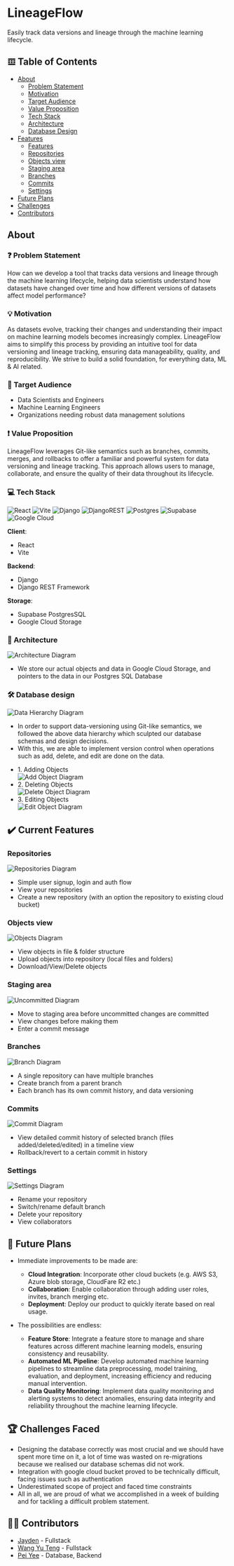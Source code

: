 # LineageFlow
Easily track data versions and lineage through the machine learning lifecycle.

## 𝌞 Table of Contents
- [About](#about)
    - [Problem Statement](#problem-statement)
    - [Motivation](#motivation)
    - [Target Audience](#target-audience)
    - [Value Proposition](#value-proposition)
    - [Tech Stack](#tech-stack)
    - [Architecture](#architecture)
    - [Database Design](#database-design)
- [Features](#features)
    - [Features](#features)
    - [Repositories](#repository)
    - [Objects view](#objects)
    - [Staging area](#staging)
    - [Branches](#branches)
    - [Commits](#commits)
    - [Settings](#settings)
- [Future Plans](#future-plans)
- [Challenges](#challenges-faced)
- [Contributors](#-contributors)

## About
### <a name="problem-statement"></a>❓ Problem Statement
How can we develop a tool that tracks data versions and lineage through the machine learning lifecycle, helping data scientists understand how datasets have changed over time and how different versions of datasets affect model performance?

### <a name="motivation"></a>💡 Motivation
As datasets evolve, tracking their changes and understanding their impact on machine learning models becomes increasingly complex. LineageFlow aims to simplify this process by providing an intuitive tool for data versioning and lineage tracking, ensuring data manageability, quality, and reproducibility. We strive to build a solid foundation, for everything data, ML & AI related. 

### <a name="target-audience"></a>🧑 Target Audience
- Data Scientists and Engineers
- Machine Learning Engineers
- Organizations needing robust data management solutions

### <a name="value-proposition"></a>❗ Value Proposition
LineageFlow leverages Git-like semantics such as branches, commits, merges, and rollbacks to offer a familiar and powerful system for data versioning and lineage tracking. This approach allows users to manage, collaborate, and ensure the quality of their data throughout its lifecycle.

### <a name="tech-stack"></a>💻 Tech Stack
![React](https://img.shields.io/badge/React-%23061DAFB.svg?style=for-the-badge&logo=React&logoColor=white)
![Vite](https://img.shields.io/badge/vite-%23646CFF.svg?style=for-the-badge&logo=vite&logoColor=white)
![Django](https://img.shields.io/badge/Django-%23092E20.svg?style=for-the-badge&logo=Django&logoColor=white)
![DjangoREST](https://img.shields.io/badge/DJANGO-REST-ff1709?style=for-the-badge&logo=django&logoColor=white&color=ff1709&labelColor=gray)
![Postgres](https://img.shields.io/badge/Postgres-%23316192.svg?style=for-the-badge&logo=PostgreSQL&logoColor=white)
![Supabase](https://img.shields.io/badge/Supabase-3ECF8E?style=for-the-badge&logo=supabase&logoColor=white)
![Google Cloud](https://img.shields.io/badge/GoogleCloud-%234285F4.svg?style=for-the-badge&logo=google-cloud&logoColor=white)

**Client**:
- React
- Vite

**Backend**:
- Django
- Django REST Framework

**Storage**:
- Supabase PostgresSQL
- Google Cloud Storage

### <a name="architecture"></a>🔨 Architecture
![Architecture Diagram](https://github.com/WangYuTengg/LineageFlow/blob/main/assets/architecture-diagram.jpg)
- We store our actual objects and data in Google Cloud Storage, and pointers to the data in our Postgres SQL Database

### <a name='database-design'></a>🛠️ Database design
![Data Hierarchy Diagram](https://github.com/WangYuTengg/LineageFlow/blob/main/assets/data_hierarchy.jpg)
- In order to support data-versioning using Git-like semantics, we followed the above data hierarchy which sculpted our database schemas and design decisions.
- With this, we are able to implement version control when operations such as add, delete, and edit are done on the data.

<ul>
  <li>
    1. Adding Objects
    <br>
    <img src="https://github.com/WangYuTengg/LineageFlow/blob/main/assets/adding_objects.jpg" alt="Add Object Diagram">
  </li>
  <li>
    2. Deleting Objects
    <br>
    <img src="https://github.com/WangYuTengg/LineageFlow/blob/main/assets/deleting_objects.jpg" alt="Delete Object Diagram">
  </li>
  <li>
    3. Editing Objects
    <br>
    <img src="https://github.com/WangYuTengg/LineageFlow/blob/main/assets/editing_objects.jpg" alt="Edit Object Diagram">
  </li>
</ul>

## ✔️ Current Features
### <a name='repository'></a> Repositories
![Repositories Diagram](https://github.com/WangYuTengg/LineageFlow/blob/main/assets/repo-list.JPG)
- Simple user signup, login and auth flow
- View your repositories
- Create a new repository (with an option the repository to existing cloud bucket)

### <a name='objects'></a> Objects view
![Objects Diagram](https://github.com/WangYuTengg/LineageFlow/blob/main/assets/objects-page.JPG)
- View objects in file & folder structure
- Upload objects into repository (local files and folders) 
- Download/View/Delete objects

### <a name='staging'></a> Staging area
![Uncommitted Diagram](https://github.com/WangYuTengg/LineageFlow/blob/main/assets/uncommited-changes-page.JPG)
- Move to staging area before uncommitted changes are committed
- View changes before making them
- Enter a commit message

### <a name='branches'></a> Branches
![Branch Diagram](https://github.com/WangYuTengg/LineageFlow/blob/main/assets/branches-page.JPG)
- A single repository can have multiple branches
- Create branch from a parent branch
- Each branch has its own commit history, and data versioning

### <a name='commits'></a> Commits
![Commit Diagram](https://github.com/WangYuTengg/LineageFlow/blob/main/assets/commits-page.JPG)
- View detailed commit history of selected branch (files added/deleted/edited) in a timeline view
- Rollback/revert to a certain commit in history

### <a name='settings'></a> Settings
![Settings Diagram](https://github.com/WangYuTengg/LineageFlow/blob/main/assets/settings-page.JPG)
- Rename your repository
- Switch/rename default branch
- Delete your repository
- View collaborators

## 📅 Future Plans
- Immediate improvements to be made are: 
    - **Cloud Integration**: Incorporate other cloud buckets (e.g. AWS S3, Azure blob storage, CloudFare R2 etc.)
    - **Collaboration**: Enable collaboration through adding user roles, invites, branch merging etc.
    - **Deployment**: Deploy our product to quickly iterate based on real usage.

- The possibilities are endless:
    - **Feature Store**: Integrate a feature store to manage and share features across different machine learning models, ensuring consistency and reusability.
    - **Automated ML Pipeline**: Develop automated machine learning pipelines to streamline data preprocessing, model training, evaluation, and deployment, increasing efficiency and reducing manual intervention.
    - **Data Quality Monitoring**: Implement data quality monitoring and alerting systems to detect anomalies, ensuring data integrity and reliability throughout the machine learning lifecycle.

## 🏆 Challenges Faced
- Designing the database correctly was most crucial and we should have spent more time on it, a lot of time was wasted on re-migrations because we realised our database schemas did not work.
- Integration with google cloud bucket proved to be technically difficult, facing issues such as authentication 
- Underestimated scope of project and faced time constraints
- All in all, we are proud of what we accomplished in a week of building and for tackling a difficult problem statement.

## ✍🏻 Contributors
* [Jayden](https://github.com/MomPansy) - Fullstack
* [Wang Yu Teng](https://github.com/WangYuTengg) - Fullstack 
* [Pei Yee](https://github.com/heypeiyee) - Database, Backend